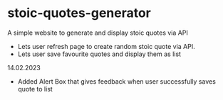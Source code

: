 # stoic-quotes-generator
A simple website to generate and display stoic quotes via API

- Lets user refresh page to create random stoic quote via API.
- Lets user save favourite quotes and display them as list

14.02.2023
- Added Alert Box that gives feedback when user successfully saves quote to list
